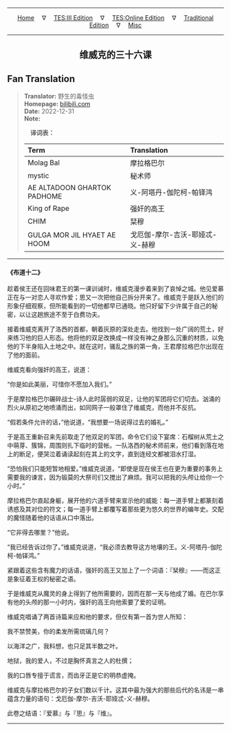 
---

<!-- Jekyll Page Links -->

<center>
<a href="../../../../../../index.html">Home</a>
&emsp;&nabla;&emsp;
<a href="../../../../../index-tes3.html">TES:III Edition</a>
&emsp;&nabla;&emsp;
<a href="../../../../../index-teso.html">TES:Online Edition</a>
&emsp;&nabla;&emsp;
<a href="../../../../../index-traditional.html">Traditional Edition</a>
&emsp;&nabla;&emsp;
<a href="../../../../../index-misc.html">Misc</a>
</center>

<!-- Markdown Body Below: -->

---

<center>
<h2><span style="font-family:SimSun">维威克的三十六课</span></h2>
</center>

## Fan Translation

> __Translator:__ 野生的毒怪虫\
> __Homepage:__ [bilibili.com][1]\
> __Date:__ 2022-12-31\
> __Note:__
>
> &emsp;__译词表：__
>
> | Term                               | Translation |
> |:-----------------------------------|:------------|
> | Molag Bal                          | 摩拉格巴尔 |
> | mystic                             | 秘术师 |
> | AE ALTADOON GHARTOK PADHOME        | 义-阿塔丹-伽陀柯-帕铎鸿 |
> | King of Rape                       | 强奸的高王 |
> | CHIM                               | 栞穆 |
> | GULGA MOR JIL HYAET AE HOOM        | 戈厄伽-摩尔-吉沃-耶娅忒-义-赫穆 |

[1]: https://www.bilibili.com/read/cv20894074/

---

#### 《布道十二》

趁着侯王还在回味君王的第一课训诫时，维威克漫步着来到了哀悼之城。他见爱慕正在与一对恋人寻欢作爱；思又一次把他自己拆分开来了。维威克于是跃入他们的形象仔细观察，但所能看到的一切他都早已通晓。他只好留下少许属于自己的秘密，以让这趟旅途不至于白费功夫。

接着维威克离开了洛西的首都，朝着灰原的深处走去。他找到一处广阔的荒土，好来练习他的巨人形态。他将他的双足改换成一样没有神之身那么沉重的材质，以免他的下半身陷入土地之中。就在这时，骚乱之族的第一角，王君摩拉格巴尔出现在了他的面前。

维威克看向强奸的高王，说道：

“你是如此美丽，可惜你不愿加入我们。”

于是摩拉格巴尔碾碎战士-诗人此时孱弱的双足，让他的军团将它们切去。汹涌的烈火从原初之地喷涌而出，如同网子一般罩住了维威克，而他并不反抗。

“假若条件允许的话，”他说道，“我想要一场说得过去的婚礼。”

于是高王重新召来先前取走了他双足的军团，命令它们设下宴席：石榴树从荒土之中萌芽、簇锦，周围则扎下临时的营帐。一队洛西的秘术师前来，他们看到落在地上的断足，便哭泣着诵读起刻在其上的文字，直到连经文都被泪水打湿。

“恐怕我们只能短暂地相爱。”维威克说道，“即使是现在侯王也在更为重要的事务上需要我的谏言，因为锻莫的大祭司们又搅出了麻烦。我可以把我的头颅让给你一个小时。”

摩拉格巴尔直起身躯，展开他的六道手臂来宣示他的威能：每一道手臂上都篆刻着诱惑及其对位的符文；每一道手臂上都覆写着那些更为悠久的世界的编年史。交配的魔怪随着他的话语从口中落出。

“它非得去哪里？”他说。

“我已经告诉过你了。”维威克说道，“我必须去教导这方地壤的王。义-阿塔丹-伽陀柯-帕铎鸿。”

紧跟着这些含有魔力的话语，强奸的高王又加上了一个词语：『栞穆』——而这正是象征着王权的秘密之语。

于是维威克从魔灵的身上得到了他所需要的，因而在那一天与他成了婚。在巴尔享有他的头颅的那一小时内，强奸的高王向他索要了爱的证明。

维威克唱诵了两首诗篇来应和他的要求，但仅有第一首为世人所知：

我不禁赞美，你的柔发所需琉璃几何？

以海洋之广，我料想，也只足其半数之叶。

地狱，我的爱人，不过是胸怀真言之人的杜撰；

我的口唇专擅于谎言，而齿牙正是它的明恭虚掩。

维威克与摩拉格巴尔的子女们数以千计。这其中最为强大的那些后代的名讳是一串蕴含力量的语句：戈厄伽-摩尔-吉沃-耶娅忒-义-赫穆。

此卷之结语：『爱慕』与『思』与『维』。

---
